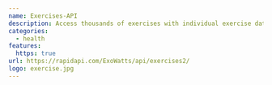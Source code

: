 ```yaml
---
name: Exercises-API
description: Access thousands of exercises with individual exercise data and animated demonstrations
categories:
  - health
features:
  https: true
url: https://rapidapi.com/ExoWatts/api/exercises2/
logo: exercise.jpg
---
```


